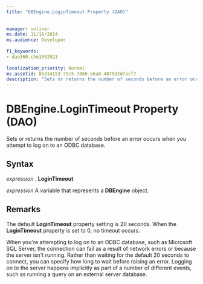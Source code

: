 ```yaml
---
title: "DBEngine.LoginTimeout Property (DAO)"
  
  
manager: soliver
ms.date: 11/16/2014
ms.audience: Developer
 
f1_keywords:
- dao360.chm1052923
  
localization_priority: Normal
ms.assetid: 81d14153-79c5-7860-b6a8-4079d2d7acf7
description: "Sets or returns the number of seconds before an error occurs when you attempt to log on to an ODBC database."
---
```


# DBEngine.LoginTimeout Property (DAO)

Sets or returns the number of seconds before an error occurs when you attempt to log on to an ODBC database.
  
## Syntax

 *expression*  . **LoginTimeout**
  
 *expression*  A variable that represents a **DBEngine** object. 
  
## Remarks

 The default **LoginTimeout** property setting is 20 seconds. When the **LoginTimeout** property is set to 0, no timeout occurs. 
  
When you're attempting to log on to an ODBC database, such as Microsoft SQL Server, the connection can fail as a result of network errors or because the server isn't running. Rather than waiting for the default 20 seconds to connect, you can specify how long to wait before raising an error. Logging on to the server happens implicitly as part of a number of different events, such as running a query on an external server database.
  

